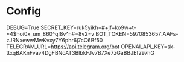 # Config
DEBUG=True
SECRET_KEY=ruk5yikh=#+jf+ko9w+t-*4$hoi0x_um_860^q!8v^h#=8v2=v
BOT_TOKEN=5970853657:AAFs-zJRNxewwMwKvxy7Y6phr6j7cC6Bf50
TELEGRAM_URL=https://api.telegram.org/bot
OPENAI_API_KEY=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